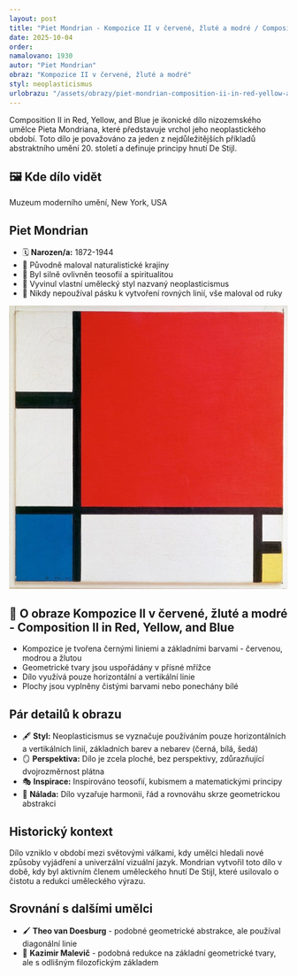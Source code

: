 ```yaml
---
layout: post
title: "Piet Mondrian - Kompozice II v červené, žluté a modré / Composition II in Red, Yellow, and Blue"
date: 2025-10-04
order:
namalovano: 1930
autor: "Piet Mondrian"
obraz: "Kompozice II v červené, žluté a modré"
styl: neoplasticismus
urlobrazu: "/assets/obrazy/piet-mondrian-composition-ii-in-red-yellow-and-blue.jpg"
---
```

Composition II in Red, Yellow, and Blue je ikonické dílo nizozemského umělce Pieta Mondriana, které představuje vrchol jeho neoplastického období. Toto dílo je považováno za jeden z nejdůležitějších příkladů abstraktního umění 20. století a definuje principy hnutí De Stijl.

## 🖼️ Kde dílo vidět
Muzeum moderního umění, New York, USA

## Piet Mondrian
- 🗓️ **Narozen/a:** 1872-1944
- 🎨 Původně maloval naturalistické krajiny
- 🌳 Byl silně ovlivněn teosofií a spiritualitou
- 📐 Vyvinul vlastní umělecký styl nazvaný neoplasticismus
- 🎯 Nikdy nepoužíval pásku k vytvoření rovných linií, vše maloval od ruky

![Kompozice II v červené, žluté a modré](/assets/obrazy/piet-mondrian-composition-ii-in-red-yellow-and-blue.jpg)

## 🎨 O obraze Kompozice II v červené, žluté a modré - Composition II in Red, Yellow, and Blue

- Kompozice je tvořena černými liniemi a základními barvami - červenou, modrou a žlutou
- Geometrické tvary jsou uspořádány v přísné mřížce
- Dílo využívá pouze horizontální a vertikální linie
- Plochy jsou vyplněny čistými barvami nebo ponechány bílé

## Pár detailů k obrazu

- 🖋️ **Styl:** Neoplasticismus se vyznačuje používáním pouze horizontálních a vertikálních linií, základních barev a nebarev (černá, bílá, šedá)
- 🪞 **Perspektiva:** Dílo je zcela ploché, bez perspektivy, zdůrazňující dvojrozměrnost plátna
- 🎭 **Inspirace:** Inspirováno teosofií, kubismem a matematickými principy
- 🌃 **Nálada:** Dílo vyzařuje harmonii, řád a rovnováhu skrze geometrickou abstrakci

## Historický kontext

Dílo vzniklo v období mezi světovými válkami, kdy umělci hledali nové způsoby vyjádření a univerzální vizuální jazyk. Mondrian vytvořil toto dílo v době, kdy byl aktivním členem uměleckého hnutí De Stijl, které usilovalo o čistotu a redukci uměleckého výrazu.

## Srovnání s dalšími umělci

- 🖌️ **Theo van Doesburg** - podobné geometrické abstrakce, ale používal diagonální linie
- 🎨 **Kazimir Malevič** - podobná redukce na základní geometrické tvary, ale s odlišným filozofickým základem
